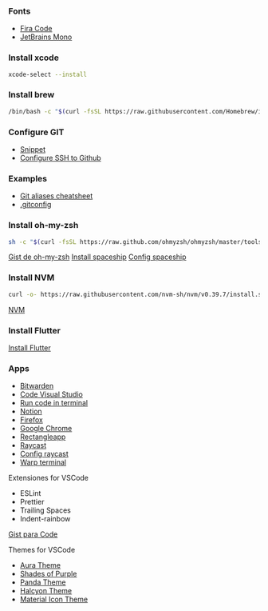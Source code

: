 ### Fonts

- [Fira Code](https://github.com/tonsky/FiraCode)
- [JetBrains Mono](https://www.jetbrains.com/lp/mono/)

### Install xcode

```bash
xcode-select --install
```

### Install brew

```bash
/bin/bash -c "$(curl -fsSL https://raw.githubusercontent.com/Homebrew/install/HEAD/install.sh)"
```

### Configure GIT
- [Snippet](https://gist.github.com/efrencodes/5197171d9da8a9dcbe00293854157a1a)
- [Configure SSH to Github](https://docs.github.com/en/authentication/connecting-to-github-with-ssh/generating-a-new-ssh-key-and-adding-it-to-the-ssh-agent?platform=mac)
### Examples
- [Git aliases cheatsheet](https://www.hansschnedlitz.com/git-aliases/)
- [.gitconfig](https://github.com/durdn/cfg/blob/master/.gitconfig)

### Install oh-my-zsh

```bash
sh -c "$(curl -fsSL https://raw.github.com/ohmyzsh/ohmyzsh/master/tools/install.sh)"
```

[Gist de oh-my-zsh](https://gist.github.com/efrencodes/1b16e86304a618e8169973c43544b7e9)
[Install spaceship](https://github.com/spaceship-prompt/spaceship-prompt)
[Config spaceship](https://spaceship-prompt.sh/config/intro/#Changing-the-config-location)

### Install NVM

```bash
curl -o- https://raw.githubusercontent.com/nvm-sh/nvm/v0.39.7/install.sh | bash
```

[NVM](https://github.com/nvm-sh/nvm?tab=readme-ov-file#installing-and-updating)

### Install Flutter

[Install Flutter](https://docs.flutter.dev/get-started/install/macos/mobile-ios?tab=download)

### Apps

- [Bitwarden](https://bitwarden.com/download/)
- [Code Visual Studio](https://code.visualstudio.com/Download#)
- [Run code in terminal](https://code.visualstudio.com/docs/setup/mac#_launching-from-the-command-line)
- [Notion](https://www.notion.so/desktop)
- [Firefox](https://www.mozilla.org/es-MX/firefox/new/)
- [Google Chrome](https://www.google.com/intl/es-419/chrome/)
- [Rectangleapp](https://rectangleapp.com/)
- [Raycast](https://www.raycast.com/)
- [Config raycast](https://manual.raycast.com/hotkey)
- [Warp terminal](https://www.warp.dev)

Extensiones for VSCode

- ESLint
- Prettier
- Trailing Spaces
- Indent-rainbow

[Gist para Code](https://gist.github.com/efrencodes/b4e6758a34167d3d01a830057c3f8723)

Themes for VSCode

- [Aura Theme](https://github.com/daltonmenezes/aura-theme/)
- [Shades of Purple](https://marketplace.visualstudio.com/items?itemName=ahmadawais.shades-of-purple)
- [Panda Theme](https://marketplace.visualstudio.com/items?itemName=tinkertrain.theme-panda)
- [Halcyon Theme](https://marketplace.visualstudio.com/items?itemName=brittanychiang.halcyon-vscode)
- [Material Icon Theme](https://marketplace.visualstudio.com/items?itemName=PKief.material-icon-theme)
